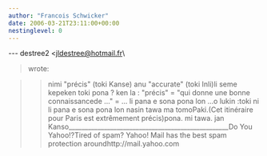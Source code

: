 ```yaml
---
author: "Francois Schwicker"
date: 2006-03-21T23:11:00+00:00
nestinglevel: 0
---
```

\---
 destree2 <[jldestree@hotmail.fr](mailto://jldestree@hotmail.fr)\
> wrote:

>> nimi "précis" (toki Kanse) anu "accurate" (toki
> Inli)li seme
> kepeken toki pona ?
>ken la : "précis" = "qui donne une bonne connaissancede ..." = ... li pana e sona pona lon ...o lukin :toki ni li pana e sona pona lon nasin tawa ma tomoPaki.(Cet itinéraire pour Paris est extrêmement précis)pona. mi tawa. jan Kanso\_\_\_\_\_\_\_\_\_\_\_\_\_\_\_\_\_\_\_\_\_\_\_\_\_\_\_\_\_\_\_\_\_\_\_\_\_\_\_\_\_\_\_\_\_\_\_\_\_\_Do You Yahoo!?Tired of spam? Yahoo! Mail has the best spam protection aroundhttp://mail.yahoo.com